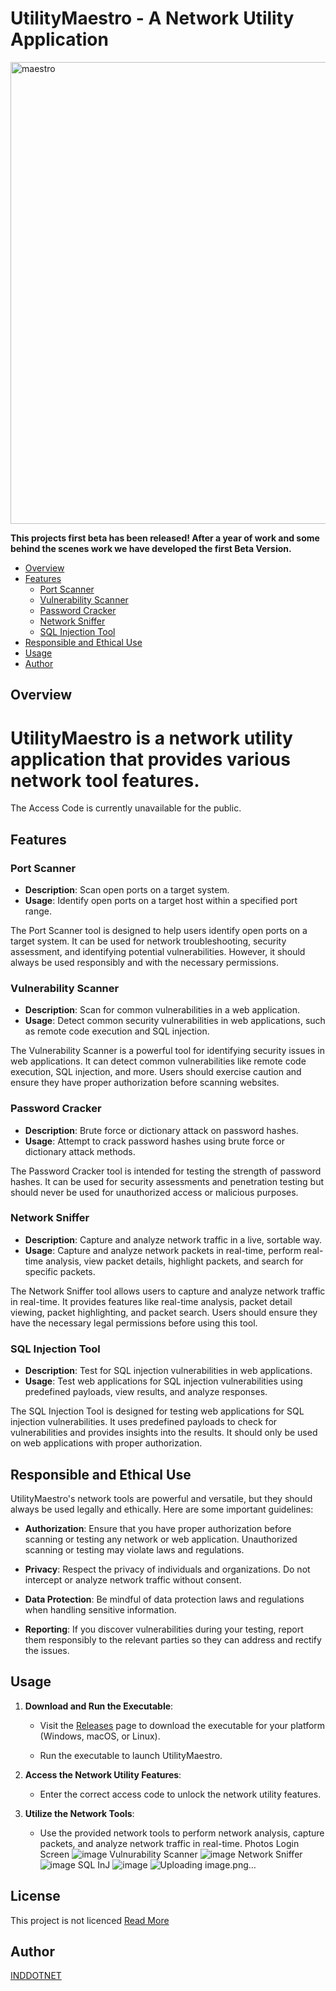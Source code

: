 # UtilityMaestro - A Network Utility Application
<img width="739" alt="maestro" src="https://github.com/IndulgeinDotNet/UtilityMaestro/assets/125331271/e5f6c82b-7fa7-4a66-86b2-b2a52f48a3dc">
  
**This projects first beta has been released! After a year of work and some behind the scenes work we have developed the first Beta Version.**

- [Overview](#overview)
- [Features](#features)
  - [Port Scanner](#port-scanner)
  - [Vulnerability Scanner](#vulnerability-scanner)
  - [Password Cracker](#password-cracker)
  - [Network Sniffer](#network-sniffer)
  - [SQL Injection Tool](#sql-injection-tool)
- [Responsible and Ethical Use](#responsible-and-ethical-use)
- [Usage](#usage)
- [Author](#author)

## Overview

UtilityMaestro is a  network utility application that provides various network tool features.
=
The Access Code is currently unavailable for the public.
## Features

### Port Scanner

- **Description**: Scan open ports on a target system.
- **Usage**: Identify open ports on a target host within a specified port range.

The Port Scanner tool is designed to help users identify open ports on a target system. It can be used for network troubleshooting, security assessment, and identifying potential vulnerabilities. However, it should always be used responsibly and with the necessary permissions.

### Vulnerability Scanner

- **Description**: Scan for common vulnerabilities in a web application.
- **Usage**: Detect common security vulnerabilities in web applications, such as remote code execution and SQL injection.

The Vulnerability Scanner is a powerful tool for identifying security issues in web applications. It can detect common vulnerabilities like remote code execution, SQL injection, and more. Users should exercise caution and ensure they have proper authorization before scanning websites.

### Password Cracker

- **Description**: Brute force or dictionary attack on password hashes.
- **Usage**: Attempt to crack password hashes using brute force or dictionary attack methods.

The Password Cracker tool is intended for testing the strength of password hashes. It can be used for security assessments and penetration testing but should never be used for unauthorized access or malicious purposes.

### Network Sniffer

- **Description**: Capture and analyze network traffic in a live, sortable way.
- **Usage**: Capture and analyze network packets in real-time, perform real-time analysis, view packet details, highlight packets, and search for specific packets.

The Network Sniffer tool allows users to capture and analyze network traffic in real-time. It provides features like real-time analysis, packet detail viewing, packet highlighting, and packet search. Users should ensure they have the necessary legal permissions before using this tool.

### SQL Injection Tool

- **Description**: Test for SQL injection vulnerabilities in web applications.
- **Usage**: Test web applications for SQL injection vulnerabilities using predefined payloads, view results, and analyze responses.

The SQL Injection Tool is designed for testing web applications for SQL injection vulnerabilities. It uses predefined payloads to check for vulnerabilities and provides insights into the results. It should only be used on web applications with proper authorization.

## Responsible and Ethical Use

UtilityMaestro's network tools are powerful and versatile, but they should always be used legally and ethically. Here are some important guidelines:

- **Authorization**: Ensure that you have proper authorization before scanning or testing any network or web application. Unauthorized scanning or testing may violate laws and regulations.

- **Privacy**: Respect the privacy of individuals and organizations. Do not intercept or analyze network traffic without consent.

- **Data Protection**: Be mindful of data protection laws and regulations when handling sensitive information.

- **Reporting**: If you discover vulnerabilities during your testing, report them responsibly to the relevant parties so they can address and rectify the issues.

## Usage

1. **Download and Run the Executable**:

   - Visit the [Releases](https://github.com/yourusername/UtilityMaestro/releases) page to download the executable for your platform (Windows, macOS, or Linux).

   - Run the executable to launch UtilityMaestro.

2. **Access the Network Utility Features**:

   - Enter the correct access code to unlock the network utility features.

3. **Utilize the Network Tools**:

   - Use the provided network tools to perform network analysis, capture packets, and analyze network traffic in real-time.
Photos
Login Screen
![image](https://github.com/user-attachments/assets/d9f32c18-3e72-4fe9-8fe1-308699a4ae5f)
Vulnurability Scanner
![image](https://github.com/user-attachments/assets/6b9075df-c13a-46ff-84c9-9eb7c80be592)
Network Sniffer
![image](https://github.com/user-attachments/assets/e1c22e5e-bf5c-4cb0-8da0-1760165357ef)
SQL InJ
![image](https://github.com/user-attachments/assets/640ec4ce-54c2-49e7-87f3-dd84df39ad94)
![Uploading image.png…]()


## License

This project is not licenced [Read More](https://github.com/IndulgeinDotNet/UtilityMaestro/blob/main/Private)

## Author

[INDDOTNET](https://github.com/indulgeinDOTnet)

